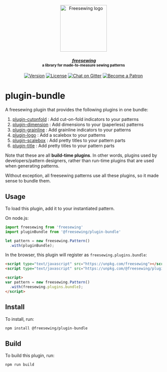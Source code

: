 <p align="center">
  <a title="Go to freesewing.org" href="https://freesewing.org/"><img src="https://freesewing.org/img/logo/black.svg" align="center" width="150px" alt="Freesewing logo"/></a>
</p>
<h4 align="center"><em>&nbsp;<a title="Go to freesewing.org" href="https://freesewing.org/">freesewing</a></em>
<br><sup>a library for made-to-measure sewing patterns</sup>
</h4>
<p align="center">
  <a href="https://www.npmjs.com/package/@freesewing/plugin-bundle"><img src="https://badgen.net/npm/v/@freesewing/plugin-bundle" alt="Version"></a>
  <a href="https://www.npmjs.com/package/@freesewing/plugin-bundle"><img src="https://badgen.net/npm/license/@freesewing/plugin-bundle" alt="License"></a>
  <a href="https://gitter.im/freesewing/freesewing"><img src="https://badgen.net/badge/chat/on%20Gitter/cyan" alt="Chat on Gitter"></a>
  <a href="https://freesewing.org/patrons/join"><img src="https://badgen.net/badge/become/a%20Patron/FF5B77" alt="Become a Patron"></a>
</p>

# plugin-bundle

A freesewing plugin that provides the following plugins in one bundle:


 1)  [plugin-cutonfold](https://github.com/freesewing/plugin-cutonfold) : Add cut-on-fold indicators to your patterns 
 2)  [plugin-dimension](https://github.com/freesewing/plugin-dimension) : Add dimensions to your (paperless) patterns 
 3)  [plugin-grainline](https://github.com/freesewing/plugin-grainline) : Add grainline indicators to your patterns 
 4)  [plugin-logo](https://github.com/freesewing/plugin-logo) : Add a scalebox to your patterns
 5)  [plugin-scalebox](https://github.com/freesewing/plugin-scalebox) : Add pretty titles to your pattern parts 
 6)  [plugin-title](https://github.com/freesewing/plugin-title) : Add pretty titles to your pattern parts 

Note that these are all **build-time plugins**. In other words, plugins used by developers/pattern designers,
rather than run-time plugins that are used when generating patterns.

Without exception, all freesewing patterns use all these plugins, so it made sense to bundle them.

## Usage

To load this plugin, add it to your instantiated pattern.

On node.js:

```js
import freesewing from 'freesewing'
import pluginBundle from '@freesewing/plugin-bundle'

let pattern = new freesewing.Pattern()
  .with(pluginBundle);
```

In the browser, this plugin will register as `freesewing.plugins.bundle`:

```html
<script type="text/javascript" src="https://unpkg.com/freesewing"></script>
<script type="text/javascript" src="https://unpkg.com/@freesewing/plugin-bundle"></script>

<script>
var pattern = new freesewing.Pattern()
  .with(freesewing.plugins.bundle);
</script>
```

## Install

To install, run:

```sh
npm install @freesewing/plugin-bundle
```

## Build

To build this plugin, run:

```sh
npm run build
```
